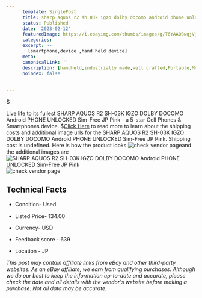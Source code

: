 ```yaml
---
      template: SinglePost
      title: sharp aquos r2 sh 03k igzo dolby docomo android phone unlocked sim free jp pink
      status: Published
      date: '2023-02-12'
      featuredImage: https://i.ebayimg.com/thumbs/images/g/T6YAAOSwqjVj26HA/s-l225.jpg
      categories: 
      excerpt: >-
        [smartphone,device ,hand held device]
      meta:
      canonicalLink: ''
      description: [handheld,industrially made,well crafted,Portable,Mobile,Compact,Convenient,Lightweight,Maneuverable,Man-portable,Miniature,Carriable,Hand-held,Light,Holdable,Transportable,Mobile device,Pocket-sized,On-the-go,Wireless,Cordless,Compact size,Convenient size, smartphone,device ,hand held device]
      noindex: false
      
        
---
```

$

Live life to its fullest SHARP AQUOS R2 SH-03K IGZO DOLBY DOCOMO Android PHONE UNLOCKED Sim-Free JP Pink - a 5-star Cell Phones & Smartphones device.
$[Click Here](https://www.ebay.com/itm/285106655017?hash=item4261ae4f29%3Ag%3AT6YAAOSwqjVj26HA&amdata=enc%3AAQAHAAAA4OJy7EgSPDhsXRz%2F%2BG8vlRhEm5NuSKrKMnY8isYpmIfmlAeJAdwGfd0ep6rmKQhj762hqwTOJPipRWOYKQQLWDS5qVgKnte6tRZTW5nXSfbebj3Ugaws3%2Fx3V3DJ%2FaIyEJ2SjT5aFEW3gP3BHW8IdT4zKtPgyfJHhQM0%2BQQ%2BeDJxs6Y%2FTcjq2ylV7qMj7K%2FotSW63QOERXTLW6UslEhKJ9YEHk8GrpkihRYxsE0cDxl8eSpUhhZNhSY6vdCVfSummuYBFCIbprlDKiiuWAniwC2Bq%2FdOhh3%2BQXE5SiNutnXv&mkevt=1&mkcid=1&mkrid=711-53200-19255-0&campid=%253CePNCampaignId%253E&customid=%253CreferenceId%253E&toolid=10049) to read more to learn about the shipping costs and additional image urls for the SHARP AQUOS R2 SH-03K IGZO DOLBY DOCOMO Android PHONE UNLOCKED Sim-Free JP Pink. Shipping cost is undefined. Here is how the product looks ![check vendor page](https://i.ebayimg.com/thumbs/images/g/T6YAAOSwqjVj26HA/s-l225.jpg)and the additional images are![SHARP AQUOS R2 SH-03K IGZO DOLBY DOCOMO Android PHONE UNLOCKED Sim-Free JP Pink](https://i.ebayimg.com/images/g/T6YAAOSwqjVj26HA/s-l640.jpg)![check vendor page](https://origin-galleryplus.ebayimg.com/ws/web/285106655017_2_0_1/225x225.jpg,https://origin-galleryplus.ebayimg.com/ws/web/285106655017_3_0_1/225x225.jpg,https://origin-galleryplus.ebayimg.com/ws/web/285106655017_4_0_1/225x225.jpg,https://origin-galleryplus.ebayimg.com/ws/web/285106655017_5_0_1/225x225.jpg,https://origin-galleryplus.ebayimg.com/ws/web/285106655017_6_0_1/225x225.jpg,https://origin-galleryplus.ebayimg.com/ws/web/285106655017_7_0_1/225x225.jpg,https://origin-galleryplus.ebayimg.com/ws/web/285106655017_8_0_1/225x225.jpg,https://origin-galleryplus.ebayimg.com/ws/web/285106655017_9_0_1/225x225.jpg)



 ## Technical Facts 



     
      

 - Condition- Used 


      

 - Listed Price- 134.00 


      

 - Currency- USD 


      

 - Feedback score - 639 


      

 - Location - JP 


      
      

 *_This post may contain affiliate links from eBay and other third-party websites. As an eBay affiliate, we earn from qualifying purchases. Although we do our best to keep the information up-to-date and accurate, please check the date and all details with the vendor's website before making a purchase. Not all data may be accurate._*






